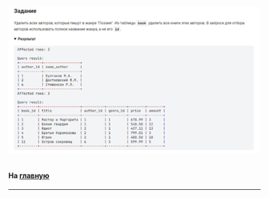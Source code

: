 

<img src="../art/2.3.7.task.png" alt="solution" >

```sql 

```



#### На [главную](https://github.com/BEPb/stepik_sql#readme)

---


